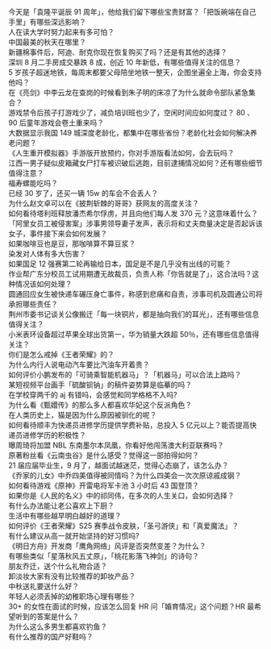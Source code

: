 今天是「袁隆平诞辰 91 周年」，他给我们留下哪些宝贵财富？「把饭碗端在自己手里」有哪些深远影响？  
人在读大学时努力起来有多可怕？  
中国最美的秋天在哪里？  
新疆棉事件后，阿迪、耐克你现在恢复购买了吗？还是有其他的选择？  
深圳 8 月二手房成交暴跌 8 成，创近 10 年新低，有哪些值得关注的信息？  
5 岁孩子超迷地铁，每周末都要父母陪坐地铁一整天，企图坐遍全上海，你会支持他吗？  
在《亮剑》中李云龙在查岗的时候看到朱子明的床凉了为什么就命令部队紧急集合？  
游戏禁令后孩子打游戏少了，减负培训班也少了，空闲时间应如何度过？ 80 、 90 后童年游戏会卷土重来吗？  
大数据显示我国 149 城深度老龄化，都集中在哪些省份？老龄化社会如何解决养老问题？  
《人生重开模拟器》手游版开放预约，你对手游版看法如何，会去玩吗？  
江西一男子疑似皮箱藏女尸打车被识破后逃跑，目前逮捕情况如何？还有哪些细节值得注意？  
福寿螺能吃吗？  
已经 30 岁了，还买一辆 15w 的车会不会丢人？  
为什么赵文卓可以在《披荆斩棘的哥哥》获网友的高度关注？  
如何看待塔利班释放潘杰希尔俘虏，并且向他们每人发 370 元？这意味着什么？  
「阿里女员工被侵害案」涉事男领导妻子发声，表示将和丈夫商量决定是否起诉该女子，事件接下来会如何发展？  
如果咖啡豆也是豆，那咖啡算不算豆浆？  
染发对人体有多大伤害？  
如果国足 12 强赛第二轮再输给日本，国足是不是几乎没有出线的可能？  
作业帮广东分校员工试用期遭无故裁员，负责人称「你告就是了」，这合法吗？这种情况该如何处理？  
圆通回应女生被快递车碾压身亡事件，称感到悲痛和自责，涉事司机及圆通公司将承担哪些责任？  
荆州市委书记谈关公像搬迁「每一块铜片，都是抽向我们的耳光」，还有哪些信息值得关注？  
小米表环设备超过苹果全球出货第一，华为销量大跌超 50％，还有哪些信息值得关注？  
你们是怎么戒掉《王者荣耀》的？  
为什么内行人说电动汽车要比汽油车开着贵？  
如何评价小鹏发布的「可骑乘智能机器马」？「机器马」可以合法上路吗？  
某短视频平台画手「硫酸钡钠」的稿件姿势算是临摹的吗？  
在学校穿两千的 aj 有错吗，会感觉和同学格格不入吗?  
为什么看《甄嬛传》的那么多人都喜欢华妃这个反派角色？  
在人类历史上，猫是因为什么原因被驯化的呢？  
如何看待顺丰为快递员进修学历提供学费补贴，总投入 5 亿元以上？能否提高快递员进修学历的积极性？  
曝周琦将加盟 NBL 东南墨尔本凤凰，你看好他闯荡澳大利亚联赛吗？  
原著粉丝看《云南虫谷》是什么感受？觉得这一部拍得如何？  
21 届应届毕业生，9 月了，越面试越迷茫，觉得心态崩了，该怎么办？  
《乔家的儿女》中乔四美值得被同情吗？为什么四美会一次次原谅戚成钢？  
如何看待游戏《原神》开雷电将军卡池 3 小时后 43 国登顶？  
如果你是《人民的名义》中的祁同伟，在多次的人生关口，会如何选择？  
有什么办法能让老公喜欢上下厨？  
生活中有哪些越早明白越好的道理？  
如何评价《王者荣耀》S25 赛季战令皮肤，「圣弓游侠」和「真爱魔法」？  
有什么建议从高一就开始坚持的好习惯吗?  
《明日方舟》开发商「鹰角网络」风评是否突然变差？为什么？  
有哪些类似「星落秋风五丈原」，「桃花影落飞神剑」的诗句？  
朋友乔迁，送个什么礼物合适？  
卸淡妆大家有没有比较推荐的卸妆产品？  
中秋送礼要送什么好？  
年轻人必须丢掉的幼稚职场心理有哪些？  
30+ 的女性在面试的时候，应该怎么回复 HR 问「婚育情况」这个问题？HR 最希望听到的答案是什么？  
为什么这么多男生都喜欢钓鱼？  
有什么推荐的国产好鞋吗？  
